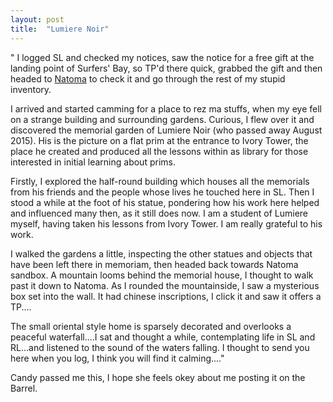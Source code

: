 ```yaml
---
layout: post
title:  "Lumiere Noir"
---
```


" I logged SL and checked my notices, saw the notice for a free gift at the landing point of Surfers' Bay, so TP'd there quick, grabbed the gift and then headed to [Natoma](https://maps.secondlife.com/secondlife/Natoma/128/128/0?title=Natoma) to check it and go through the rest of my stupid inventory.

 I arrived and started camming for a place to rez ma stuffs, when my eye fell on a strange building and surrounding gardens. Curious, I flew over it and discovered the memorial garden of Lumiere Noir (who passed away August 2015). His is the picture on a flat prim at the entrance to Ivory 
Tower, the place he created and produced all the lessons within as library for those interested in initial learning about prims.

 Firstly, I explored the half-round building which houses all the memorials from his friends and the people whose lives he touched here in SL. Then I stood a while at the foot of his statue, pondering how his work here helped and influenced many then, as it still does now. I am a student of Lumiere myself, having taken his lessons from Ivory Tower. I am really grateful to his work.

 I walked the gardens a little, inspecting the other statues and objects that have been left there in memoriam, then headed back towards Natoma sandbox. A mountain looms behind the memorial house, I thought to walk past it down to Natoma. As I rounded the mountainside, I saw a mysterious box set into the wall. It had chinese inscriptions, I click it and saw it offers a TP.... 

  The small oriental style home is sparsely decorated and overlooks a peaceful waterfall....I sat and thought a while, contemplating life in SL and RL...and listened to the sound of the waters falling. I thought to send you here when you log, I think you will find it calming...."

Candy passed me this, I hope she feels okey about me posting it on the Barrel.
